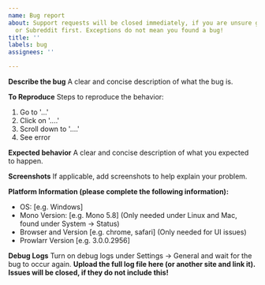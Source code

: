 ```yaml
---
name: Bug report
about: Support requests will be closed immediately, if you are unsure go to our Discord
  or Subreddit first. Exceptions do not mean you found a bug!
title: ''
labels: bug
assignees: ''

---
```


**Describe the bug**
A clear and concise description of what the bug is.

**To Reproduce**
Steps to reproduce the behavior:
1. Go to '...'
2. Click on '....'
3. Scroll down to '....'
4. See error

**Expected behavior**
A clear and concise description of what you expected to happen.

**Screenshots**
If applicable, add screenshots to help explain your problem.

**Platform Information (please complete the following information):**
 - OS: [e.g. Windows]
 - Mono Version: [e.g. Mono 5.8] (Only needed under Linux and Mac, found under System -> Status)
 - Browser and Version [e.g. chrome, safari] (Only needed for UI issues)
 - Prowlarr Version [e.g. 3.0.0.2956]

**Debug Logs**
Turn on debug logs under Settings -> General and wait for the bug to occur again. **Upload the full log file here (or another site and link it). Issues will be closed, if they do not include this!**

